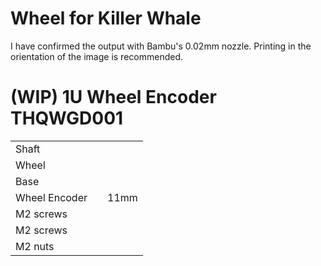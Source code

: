 # Wheel for Killer Whale

I have confirmed the output with Bambu's 0.02mm nozzle.
Printing in the orientation of the image is recommended.

# (WIP) 1U Wheel Encoder THQWGD001

||||
|-|-|-|
|Shaft|||
|Wheel|||
|Base|||
|Wheel Encoder||11mm|
|M2 screws|||
|M2 screws|||
|M2 nuts|||

